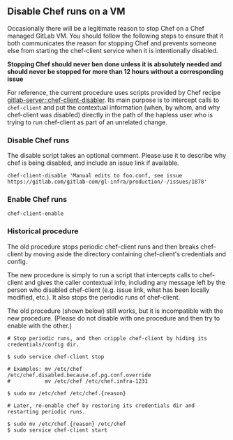 ## Disable Chef runs on a VM

Occasionally there will be a legitimate reason to stop Chef on a Chef managed
GitLab VM. You should follow the following steps to ensure that it both
communicates the reason for stopping Chef and prevents someone else from
starting the chef-client service when it is intentionally disabled.

**Stopping Chef should never ben done unless it is absolutely needed and should
never be stopped for more than 12 hours without a corresponding issue**

For reference, the current procedure uses scripts provided by Chef recipe
[gitlab-server::chef-client-disabler](https://gitlab.com/gitlab-cookbooks/gitlab-server/-/blob/master/recipes/chef-client-disabler.rb).
Its main purpose is to intercept calls to `chef-client` and put the contextual
information (when, by whom, and why chef-client was disabled) directly in the path
of the hapless user who is trying to run chef-client as part of an unrelated change.

### Disable Chef runs

The disable script takes an optional comment.  Please use it to describe
why chef is being disabled, and include an issue link if available.

```shell
chef-client-disable 'Manual edits to foo.conf, see issue https://gitlab.com/gitlab-com/gl-infra/production/-/issues/1878'
```

### Enable Chef runs

```shell
chef-client-enable
```

### Historical procedure

The old procedure stops periodic chef-client runs and then
breaks chef-client by moving aside the directory containing
chef-client's credentials and config.

The new procedure is simply to run a script that intercepts
calls to chef-client and gives the caller contextual info,
including any message left by the person who disabled
chef-client (e.g. issue link, what has been locally modified,
etc.).  It also stops the periodic runs of chef-client.

The old procedure (shown below) still works, but it is
incompatible with the new procedure.  (Please do not disable
with one procedure and then try to enable with the other.)

```shell
# Stop periodic runs, and then cripple chef-client by hiding its credentials/config dir.

$ sudo service chef-client stop

# Examples: mv /etc/chef /etc/chef.disabled.because.of.pg.conf.override
#           mv /etc/chef /etc/chef.infra-1231

$ sudo mv /etc/chef /etc/chef.{reason}

# Later, re-enable chef by restoring its credentials dir and restarting periodic runs.

$ sudo mv /etc/chef.{reason} /etc/chef
$ sudo service chef-client start
```
